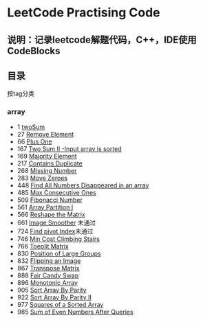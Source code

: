 ﻿# LeetCode Practising Code

##  说明：记录leetcode解题代码，C++，IDE使用CodeBlocks

## 目录
按tag分类

### array
- 1 [twoSum](array/1.cpp)
- 27 [Remove Element](array/27.cpp)
- 66 [Plus One](array/66.cpp)
- 167 [Two Sum II -Input array is sorted](array/167.cpp)
- 169 [Majority Element](array/169.cpp)
- 217 [Contains Duplicate](array/217.cpp)
- 268 [Missing Number](array/268.cpp)
- 283 [Move Zeroes](array/283.cpp)
- 448 [Find All Numbers Disappeared in an array](array/448.cpp)
- 485 [Max Consecutive Ones](array/485.cpp)
- 509 [Fibonacci Number](array/509.cpp)
- 561 [Array Partition I](array/561.cpp)
- 566 [Reshape the Matrix](array/566.cpp)
- 661 [Image Smoother](array/661.cpp) 未通过
- 724 [Find pivot Index](array/724.cpp)未通过
- 746 [Min Cost Climbing Stairs](arary/746.cpp)
- 766 [Toeplit Matrix](array/766.cpp)
- 830 [Position of Large Groups](array/830.cpp)
- 832 [Flipping an Image](array/832.cpp)
- 867 [Transpose Matrix](array/867.cpp)
- 888 [Fair Candy Swap](array/888.cpp)
- 896 [Monotonic Array](array/896.cpp)
- 905 [Sort Array By Parity](array/905.cpp)
- 922 [Sort Array By Parity II](array/933.cpp)
- 977 [Squares of a Sorted Array](array/977.cpp)
- 985 [Sum of Even Numbers After Queries](array/985.cpp)